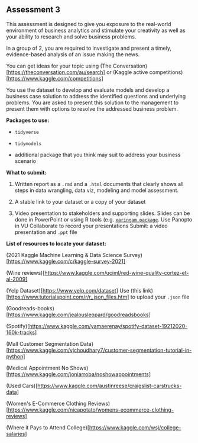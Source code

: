 ## Assessment 3

This assessment is designed to give you exposure to the real-world environment of business analytics and stimulate your creativity as well as your ability to research and 
solve business problems. 

In a group of 2, you are required to investigate and present a timely, evidence-based analysis of an issue making the news.

You can get ideas for your topic using (The Conversation)[https://theconversation.com/au/search] or (Kaggle active competitions)[https://www.kaggle.com/competitions]

You use the dataset to develop and evaluate models and develop a business case solution to address the identified questions and underlying problems.
You are asked to present this solution to the management to present them with options to resolve the addressed business problem.
 
**Packages to use:**

- `tidyverse`

- `tidymodels`

- additional package that you think may suit to address your business scenario

**What to submit:**

1. Written report as a `.rmd` and a `.html` documents that clearly shows all steps in data wrangling, data viz, modeling and model assessment.

2. A stable link to your dataset or a copy of your dataset

3. Video presentation to stakeholders and supporting slides. Slides can be done in PowerPoint or using R tools (e.g. [`xaringam package`](https://bookdown.org/yihui/rmarkdown/xaringan.html). Use Panopto in VU Collaborate to record your presentations
Submit: a video presentation and `.ppt` file

**List of resources to locate your dataset:**

(2021 Kaggle Machine Learning & Data Science Survey)[https://www.kaggle.com/c/kaggle-survey-2021]

(Wine reviews)[https://www.kaggle.com/uciml/red-wine-quality-cortez-et-al-2009]

(Yelp Dataset)[https://www.yelp.com/dataset] Use (this link)[https://www.tutorialspoint.com/r/r_json_files.htm] to upload your `.json` file

(Goodreads-books)[https://www.kaggle.com/jealousleopard/goodreadsbooks]

(Spotify)[https://www.kaggle.com/yamaerenay/spotify-dataset-19212020-160k-tracks]

(Mall Customer Segmentation Data)[https://www.kaggle.com/vjchoudhary7/customer-segmentation-tutorial-in-python]

(Medical Appointment No Shows)[https://www.kaggle.com/joniarroba/noshowappointments]

(Used Cars)[https://www.kaggle.com/austinreese/craigslist-carstrucks-data]

(Women's E-Commerce Clothing Reviews)[https://www.kaggle.com/nicapotato/womens-ecommerce-clothing-reviews]

(Where it Pays to Attend College)[https://www.kaggle.com/wsj/college-salaries]

